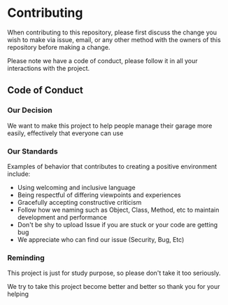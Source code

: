 # Contributing

When contributing to this repository, please first discuss the change you wish to make via issue,
email, or any other method with the owners of this repository before making a change. 

Please note we have a code of conduct, please follow it in all your interactions with the project.

## Code of Conduct

### Our Decision

We want to make this project to help people manage their garage more easily, effectively that everyone can use 

### Our Standards

Examples of behavior that contributes to creating a positive environment
include:

* Using welcoming and inclusive language
* Being respectful of differing viewpoints and experiences
* Gracefully accepting constructive criticism
* Follow how we naming such as Object, Class, Method, etc to maintain development and performance
* Don't be shy to upload Issue if you are stuck or your code are getting bug
* We appreciate who can find our issue (Security, Bug, Etc)

### Reminding

This project is just for study purpose, so please don't take it too seriously.

We try to take this project become better and better so thank you for your helping


